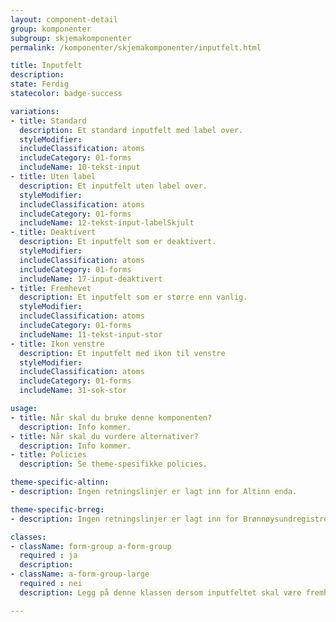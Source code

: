 ```yaml
---
layout: component-detail
group: komponenter
subgroup: skjemakomponenter
permalink: /komponenter/skjemakomponenter/inputfelt.html

title: Inputfelt
description:
state: Ferdig
statecolor: badge-success

variations:
- title: Standard
  description: Et standard inputfelt med label over.
  styleModifier:
  includeClassification: atoms
  includeCategory: 01-forms
  includeName: 10-tekst-input
- title: Uten label
  description: Et inputfelt uten label over.
  styleModifier:
  includeClassification: atoms
  includeCategory: 01-forms
  includeName: 12-tekst-input-labelSkjult
- title: Deaktivert
  description: Et inputfelt som er deaktivert.
  styleModifier:
  includeClassification: atoms
  includeCategory: 01-forms
  includeName: 17-input-deaktivert
- title: Fremhevet
  description: Et inputfelt som er større enn vanlig.
  styleModifier:
  includeClassification: atoms
  includeCategory: 01-forms
  includeName: 11-tekst-input-stor
- title: Ikon venstre
  description: Et inputfelt med ikon til venstre
  styleModifier:
  includeClassification: atoms
  includeCategory: 01-forms
  includeName: 31-sok-stor

usage:
- title: Når skal du bruke denne komponenten?
  description: Info kommer.
- title: Når skal du vurdere alternativer?
  description: Info kommer.
- title: Policies
  description: Se theme-spesifikke policies.

theme-specific-altinn:
- description: Ingen retningslinjer er lagt inn for Altinn enda.

theme-specific-brreg:
- description: Ingen retningslinjer er lagt inn for Brønnøysundregistrene enda.

classes:
- className: form-group a-form-group
  required : ja
  description:
- className: a-form-group-large
  required : nei
  description: Legg på denne klassen dersom inputfeltet skal være fremhevet/stort.

---
```

